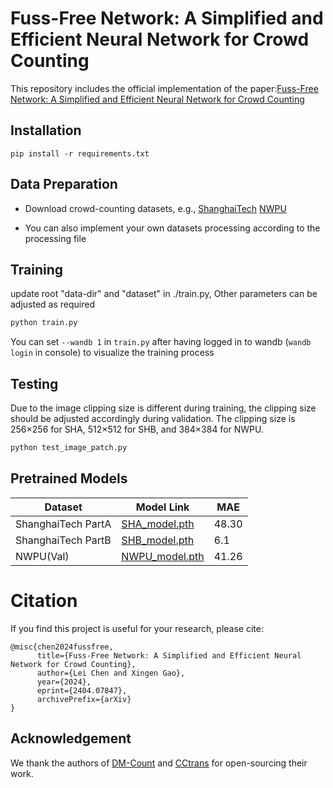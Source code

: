 # Fuss-Free Network: A Simplified and Efficient Neural Network for Crowd Counting

This repository includes the official implementation of the paper:[Fuss-Free Network: A Simplified and Efficient Neural Network for Crowd Counting](https://arxiv.org/abs/2404.07847)

## Installation

```
pip install -r requirements.txt
```
## Data Preparation

- Download crowd-counting datasets, e.g., [ShanghaiTech](https://drive.google.com/file/d/1pSXVqS9NxIKs8W4-DAH38StWiWvBv1Zh/view?usp=drive_link)
                                          [NWPU](https://drive.google.com/file/d/1Mt9aEyejhsx3rCIaW2jepFQGacv5qFzw/view?usp=drive_link)

- You can also implement your own datasets processing according to the processing file

## Training
update root "data-dir" and "dataset" in ./train.py, Other parameters can be adjusted as required
```bash
python train.py
```
You can set ```--wandb 1``` in ```train.py``` after having logged in to wandb (```wandb login``` in console) to visualize the training process

## Testing
Due to the image clipping size is different during training, the clipping size should be adjusted accordingly during validation. The clipping size is 256×256 for SHA, 512×512 for SHB, and 384×384 for NWPU.
```bash
python test_image_patch.py
```


## Pretrained Models

| Dataset                  | Model Link  | MAE |
| ------------------------ | ----------- | --- |
| ShanghaiTech PartA       |  [SHA_model.pth](https://drive.google.com/file/d/1vQLWSIYTUXMJKMnVlKgiuYGbsVqPyN9W/view?usp=drive_link)   | 48.30 |
| ShanghaiTech PartB       |  [SHB_model.pth](https://drive.google.com/file/d/1LhRde7Ztpg1pn3C7DIfZj9tkP5FrHh1P/view?usp=drive_link)   |  6.1  |
| NWPU(Val)                |  [NWPU_model.pth](https://drive.google.com/file/d/1zCkfSvTV2Cx5boEZ3a6lgyQMCPeeNGmi/view?usp=drive_link)  | 41.26 |

# Citation
If you find this project is useful for your research, please cite:

```
@misc{chen2024fussfree,
      title={Fuss-Free Network: A Simplified and Efficient Neural Network for Crowd Counting}, 
      author={Lei Chen and Xingen Gao},
      year={2024},
      eprint={2404.07847},
      archivePrefix={arXiv}
}

```

## Acknowledgement

We thank the authors of [DM-Count](https://github.com/cvlab-stonybrook/DM-Count) and [CCtrans](https://github.com/wfs123456/CCTrans) for open-sourcing their work.
